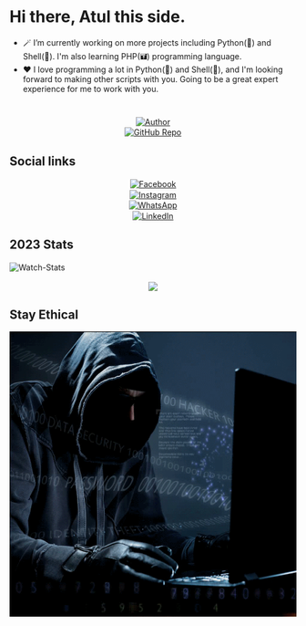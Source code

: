 # Hi there, Atul this side.
 
- 🪄 I’m currently working on more projects including Python(🐍) and Shell(🐚). I'm also learning PHP(🖬) programming language.
- ♥️ I love programming a lot in Python(🐍) and Shell(🐚), and I'm looking forward to making other scripts with you. Going to be a great expert experience for me to work with you.<br>

#
<p align="center">
  <a href="https://github.com/A-Unix"  target="_blank">
    <img align="center" src="https://img.shields.io/badge/Author-Atul-cyan" alt="Author">
  </a><br>
  <a href="https://github.com/A-Unix?tab=repositories"  target="_blank">
    <img align="center" src="https://img.shields.io/badge/GitHub_Repo-Atuls--git-yellow" alt="GitHub Repo">
  </a><br>
</p>

## Social links<br>
<p align="center">
 <a href="https://www.facebook.com/as46176"  target="_blank">
  <img align="center" src="https://img.shields.io/badge/Facebook-Atul-blue" alt="Facebook">
 </a><br>
 <a href="https://www.instagram.com/atul_s3"  target="_blank">
  <img align="center" src="https://img.shields.io/badge/Instagram-Atul-magenta" alt="Instagram">
 </a><br>
 <a href="https://wa.me/+8894287590?text=Hi+Atul,+nice+to+meet+you,+my+name+is+ , I got your no. from GitHub" target="_blank">
  <img align="center" src="https://img.shields.io/badge/WhatsApp-Atul-green" alt="WhatsApp">
 </a><br>
 <a href="https://www.linkedin.com/in/atul-sharma-7b5259181/"  target="_blank">
  <img align="center" src="https://img.shields.io/badge/LinkedIn-Atul_Sharma-blue" alt="LinkedIn">
 </a>
</p>

## 2023 Stats
<img align="center" width="963" height="550" alt="Watch-Stats" src="https://github.com/Atuls-git/Atuls-git/assets/54507991/24836931-9e26-4161-95fa-27b03f33cee4" /><br>
<p align="center">
<img align="center" src="https://img.shields.io/badge/Stay_tuned_for_more_scripts_:)-8A2BE2" target="_blank" />
</p>

## Stay Ethical
<img height="500" width="963" src="https://github.com/TermuxHackz/termuxhackz/blob/master/hacker_uGThpFPb.gif"/>

